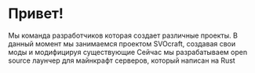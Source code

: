 # Привет!
Мы команда разработчиков которая создает различные проекты. В данный момент мы занимаемся проектом SVOcraft, создавая свои моды и модифицируя существующие
Сейчас мы разрабатываем open source лаунчер для майнкрафт серверов, который написан на Rust
